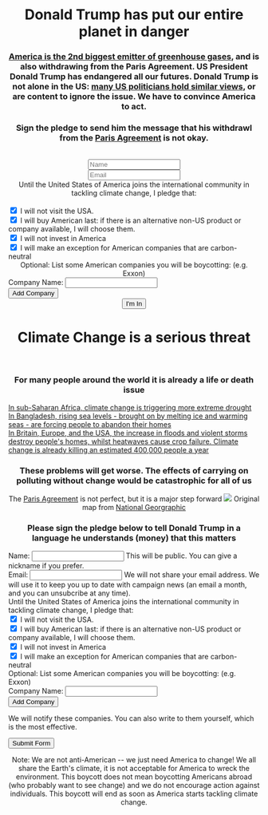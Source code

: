 <div class="col-md-12">
	<div class="col-md-8 border-box">
		<center>
			<span class="centered-text">
				<H1>Donald Trump has put our <span class="emphasis">entire planet</span> in <span class="emphasis">danger</span></H1>
				<div class="no-url-style">
					<H3><a href="https://www.epa.gov/ghgemissions/global-greenhouse-gas-emissions-data#Country" target="_blank">America is the 2nd biggest emitter of greenhouse gases</a>, and is also withdrawing from the Paris Agreement. US President <span class="emphasis">Donald Trump has endangered all our futures.</span> Donald Trump is not alone in the US: <a href="https://www.ofa.us/climate-change-deniers/#/" target="_blank">many US politicians hold similar views</a>, or are content to ignore the issue. <span class="emphasis">We have to convince America to act.</span></H3>
				</div>
				<H3>Sign the pledge to send him the message that his withdrawl from the <a href="http://unfccc.int/paris_agreement/items/9485.php" target="_blank">Paris Agreement</a> is <span class="emphasis">not okay.</span></H3>
				<br>
			</span>
		</center>
	</div>
	<div class="col-md-4 border-box">
		<form id="pledgeForm" method='GET' action='https://boycottamerica.soda.sh/forms-form.json'>
      		<input type='hidden' name='mlist' value='company-news'>
				<script>document.write("<input type='hidden' name='link' value='"+window.location.protocol+'//'+window.location.host+"/thank-you.html'/>");</script>
				<div class='form-group form-inline'>
					<center>
						<input class='form-control only-bottom-border' type='text' name='name' id='nameField' aria-describedby='nameHelp' placeholder="Name">
					</center>
				</div>
				<div class='form-group form-inline'>
					<center>
						<input class='form-control only-bottom-border' type='email' name='email' id='emailField' aria-describedby='emailHelp' placeholder="Email">
					</center>
				</div>
				<span class="muted">
					<center>
						Until the United States of America joins the international community in tackling climate change, I pledge that:
					</center>
				</span>
				<br>
				<div class="checkbox">
					<label>
					<input type="checkbox" name="visit" checked>
						I will not visit the USA.
					</label>
				</div>
				<div class="checkbox">
					<label>
						<input type="checkbox" name="buy-goods" checked>
							I will buy American last: if there is an alternative non-US product or company available, I will choose them.
					</label>
				</div>
				<div class="checkbox">
					<label>
						<input type="checkbox" name="invest" checked> I will not invest in America<br>
					</label>
				</div>
				<div class="checkbox">
					<label>
						<input type="checkbox" name="carbon-neutral" checked> I will make an exception for American companies that are carbon-neutral
					</label>
				</div>			
				<div id="pledgeFormDiv">
					<span class="muted">
						<center>
							Optional: List some American companies you will be boycotting: (e.g. Exxon)
						</center>
					</span>
					<div class='form-group form-inline'>
						<label for="company_0">Company Name:</label>
						<input class='form-control' name="company" type='text' id='company_0'>
					</div>
					<div id="additionalCompanies">
					</div>
					<input class='btn btn-default btn-sm' id='addCompanyNameButton' type='button' value='Add Company'>				
				</div>
				<div>
					<center>
						<input class='btn btn-primary btn-lg' type='submit' value="I'm In">
					</center>
				</div>
		</form>
	</div>
</div>

<div class="col-md-12">
	<center>
		<H1><span class="emphasis">Climate Change</span> is a serious threat</H1>
		<br>
		<H3>For many people around the world it is already a <span class="emphasis">life</span> or <span class="emphasis">death</span> issue</H3>
	</center>
</div>

<div class="col-md-12">
	<div class="col-md-offset-2 col-md-8">
		<div class="col-md-4 no-url-style justified">
			<a href="https://www.theguardian.com/global-development/2015/nov/23/somaliland-climate-change-drought-cyclones-life-or-death-challenge" class="no-url-style" target="_blank">
				In sub-Saharan Africa, climate change is triggering more extreme drought
			</a>
		</div>
		<div class="col-md-4 no-url-style justified">
			<a href="https://www.theguardian.com/global-development/2017/jan/20/bangladesh-struggles-turn-tide-climate-change-sea-levels-rise-coxs-bazar" class="no-url-style" target="_blank">
				In Bangladesh, rising sea levels - brought on by melting ice and warming seas - are forcing people to abandon their homes
			</a>
		</div>
		<div class="col-md-4 no-url-style justified">
			<a href="http://daraint.org/wp-content/uploads/2012/09/EXECUTIVE-AND-TECHNICAL-SUMMARY.pdf" class="no-url-style" target="_blank">
				In Britain, Europe, and the USA, the increase in floods and violent storms destroy people's homes, whilst heatwaves cause crop failure. Climate change is already killing an estimated 400,000 people a year
			</a>
		</div>
	</div>
</div>
<div class="col-md-12">
	<center>
		<H3>
			<span class="emphasis">These problems will get worse.</span> The effects of carrying on polluting without change would be catastrophic <span class="emphasis">for all of us</span>
		</H3>
	</center>
</div>
<div class="col-md-12">
	<div class="col-md-offset-2 col-md-8">
		<center>
			The <a href="http://unfccc.int/paris_agreement/items/9485.php" target="_blank">Paris Agreement</a> is not perfect, but it is a major step forward
			<a href="http://news.nationalgeographic.com/2017/06/climate-change-paris-agreement-map/" target="_blank"><img src="img/map-paris-agreement.png"></a>
			<span class="muted">Original map from <a href="http://news.nationalgeographic.com/2017/06/climate-change-paris-agreement-map/" class="no-url-style" target="_blank">National Georgraphic</a></span>
		</center>
	</div>
</div>
<div class="col-md-12 pledge">
	<div class="col-md-offset-2 col-md-8">
		<center>
			<H3>Please sign the pledge below to tell Donald Trump in a language he understands (money) that this matters</H3>
		</center>
	</div>
	<div class="col-md-offset-2 col-md-8">
		<form id="pledgeForm" method='GET' action='https://boycottamerica.soda.sh/forms-form.json'>
      		<input type='hidden' name='mlist' value='company-news'>
			<script>document.write("<input type='hidden' name='link' value='"+window.location.protocol+'//'+window.location.host+"/thank-you.html'/>");</script>
			<div class='form-group form-inline'>
				<label for='nameField'>Name:</label>
				<input class='form-control' type='text' name='name' id='nameField' aria-describedby='nameHelp'>
				<span id="nameHelp" class="help-block">This will be public. You can give a nickname if you prefer.</span>
			</div>
			<div class='form-group form-inline'>
				<label for='emailField'>Email:</label>
				<input class='form-control' type='email' name='email' id='emailField' aria-describedby='emailHelp'>
				<span id="emailHelp" class="help-block">
					We will not share your email address. 
					We will use it to keep you up to date with campaign news (an email a month, and you can unsubcribe at any time).
				</span>
			</div>
			Until the United States of America joins the international community in tackling climate change, I pledge that:
			<br>
			<div class="checkbox">
				<label>
					<input type="checkbox" name="visit" checked>
					I will not visit the USA.
				</label>
			</div>
			<div class="checkbox">
				<label>
					<input type="checkbox" name="buy-goods" checked>
					I will buy American last: if there is an alternative non-US product or company available, I will choose them.
				</label>
			</div>
			<div class="checkbox">
				<label>
					<input type="checkbox" name="invest" checked> I will not invest in America<br>
				</label>
			</div>
			<div class="checkbox">
				<label>
					<input type="checkbox" name="carbon-neutral" checked> I will make an exception for American companies that are carbon-neutral
				</label>
			</div>			
			<div id="pledgeFormDiv">
				Optional: List some American companies you will be boycotting: (e.g. Exxon)			
				<div class='form-group form-inline'>
					<label for="company_0">Company Name:</label>
					<input class='form-control' name="company" type='text' id='company_0'>
				</div>
				<div id="additionalCompanies">
				</div>
				<input class='btn btn-default btn-sm' id='addCompanyNameButton' type='button' value='Add Company'>				
				<p>We will notify these companies. You can also write to them yourself, which is the most effective.</p>
			</div>
			<div>
				<input class='btn btn-primary btn-lg' type='submit' value='Submit Form'>
			</div>
		</form>
	</div>
</div> <!-- ./pledge -->
<div class="col-md-12">
	<div class="col-md-offset-3 col-md-6">
		<center>
			Note: We are not anti-American -- we just need America to change! We all share the Earth's climate, it is not acceptable for America to wreck the environment. This boycott does not mean boycotting Americans abroad (who probably want to see change) and we do not encourage action against individuals. 
			This boycott will end as soon as America starts tackling climate change.
		</center>
	</div>
</div>